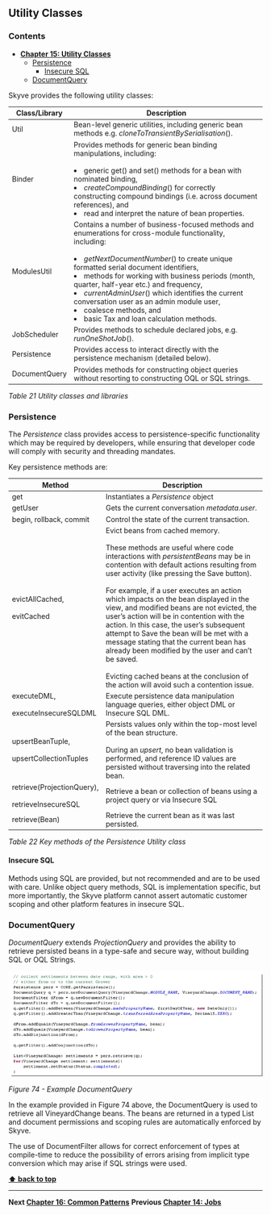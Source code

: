 ## Utility Classes

### Contents

* **[Chapter 15: Utility Classes](#utility-classes)**
  * [Persistence](#persistence)
    * [Insecure SQL](#insecure-sql)
  * [DocumentQuery](#documentquery)

Skyve provides the following utility classes:

  Class/Library | Description
  --------------| -------------------------------------------------------------------------------------------------------------------
  Util          | Bean-level generic utilities, including generic bean methods e.g. *cloneToTransientBySerialisation*().
  Binder        | Provides methods for generic bean binding manipulations, including: <br><br><li>generic get() and set() methods for a bean with nominated binding, <li>*createCompoundBinding*() for correctly constructing compound bindings (i.e. across document references), and <li>read and interpret the nature of bean properties.
  ModulesUtil   |  Contains a number of business-focused methods and enumerations for cross-module functionality, including: <br><br><li>*getNextDocumentNumber*() to create unique formatted serial document identifiers, <li> methods for working with business periods (month, quarter, half-year etc.) and frequency, <li> *currentAdminUser*() which identifies the current conversation user as an admin module user, <li> coalesce methods, and <li> basic Tax and loan calculation methods.
  JobScheduler  |  Provides methods to schedule declared jobs, e.g. *runOneShotJob*().
  Persistence   |  Provides access to interact directly with the persistence mechanism (detailed below).
  DocumentQuery  | Provides methods for constructing object queries without resorting to constructing OQL or SQL strings.

_Table 21 Utility classes and libraries_

### Persistence

The *Persistence* class provides access to persistence-specific
functionality which may be required by developers, while ensuring that
developer code will comply with security and threading mandates.

Key persistence methods are:

  Method  | Description
  --------| ------------------
  get                |          Instantiates a *Persistence* object
  getUser             |         Gets the current conversation *metadata.user*.
  begin, rollback, commit   |   Control the state of the current transaction.
  evictAllCached, <br><br> evitCached           |     Evict beans from cached memory.<br><br>These methods are useful where code interactions with *persistentBeans* may be in contention with default actions resulting from user activity (like pressing the Save button). <br><br>For example, if a user executes an action which impacts on the bean displayed in the view, and modified beans are not evicted, the user’s action will be in contention with the action. In this case, the user’s subsequent attempt to Save the bean will be met with a message stating that the current bean has already been modified by the user and can’t be saved. <br><br> Evicting cached beans at the conclusion of the action will avoid such a contention issue.
 executeDML, <br><br>executeInsecureSQLDML   |    Execute persistence data manipulation language queries, either object DML or Insecure SQL DML.
  upsertBeanTuple, <br><br>upsertCollectionTuples | Persists values only within the top-most level of the bean structure. <br><br>During an *upsert*, no bean validation is performed, and reference ID values are persisted without traversing into the related bean.
  retrieve(ProjectionQuery), <br><br>retrieveInsecureSQL |  Retrieve a bean or collection of beans using a project query or via Insecure SQL
  retrieve(Bean) | Retrieve the current bean as it was last persisted.

_Table 22 Key methods of the Persistence Utility class_

#### Insecure SQL

Methods using SQL are provided, but not recommended and are to be used
with care. Unlike object query methods, SQL is implementation specific,
but more importantly, the Skyve platform cannot assert automatic
customer scoping and other platform features in insecure SQL.

### DocumentQuery

*DocumentQuery* extends *ProjectionQuery* and provides the ability to
retrieve persisted beans in a type-safe and secure way, without building
SQL or OQL Strings.

![Figure 74](media/image145.png "Figure 74 - Example DocumentQuery")

_Figure 74 - Example DocumentQuery_

In the example provided in Figure 74 above, the DocumentQuery is used to
retrieve all VineyardChange beans. The beans are returned in a typed
List and document permissions and scoping rules are automatically
enforced by Skyve.

The use of DocumentFilter allows for correct enforcement of types at
compile-time to reduce the possibility of errors arising from implicit
type conversion which may arise if SQL strings were used.

**[⬆ back to top](#contents)**

---
**Next [Chapter 16: Common Patterns](./../chapters/common-patterns.md)**
**Previous [Chapter 14: Jobs](./../chapters/jobs.md)**  

